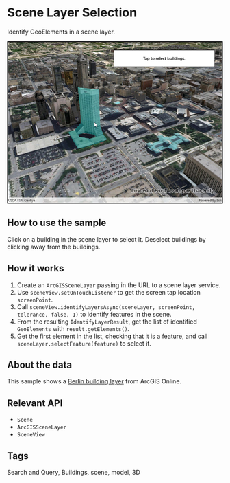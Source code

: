 # Scene Layer Selection
Identify GeoElements in a scene layer.

![Scene Layer Selection App](SceneLayerSelection.jpg)

## How to use the sample
Click on a building in the scene layer to select it. Deselect buildings by clicking away from the buildings.

## How it works
1. Create an `ArcGISSceneLayer` passing in the URL to a scene layer service.
2. Use `sceneView.setOnTouchListener` to get the screen tap location `screenPoint`.
3. Call `sceneView.identifyLayersAsync(sceneLayer, screenPoint, tolerance, false, 1)` to identify features in the scene.
4. From the resulting `IdentifyLayerResult`, get the list of identified `GeoElements` with `result.getElements()`.
5. Get the first element in the list, checking that it is a feature, and call `sceneLayer.selectFeature(feature)` to select it.

## About the data

This sample shows a [Berlin building layer](https://www.arcgis.com/home/item.html?id=31874da8a16d45bfbc1273422f772270) from ArcGIS Online.

## Relevant API
* `Scene`
* `ArcGISSceneLayer`
* `SceneView`

## Tags
Search and Query, Buildings, scene, model, 3D